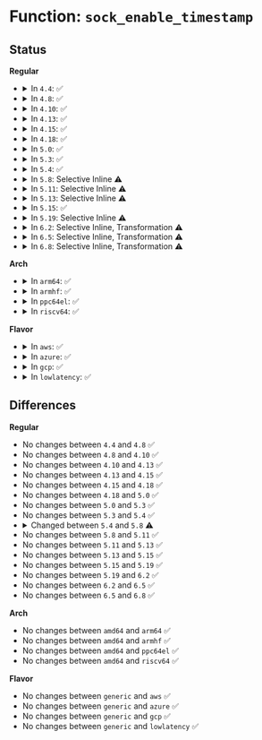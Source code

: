 # Function: <code>sock_enable_timestamp</code>

## Status
<b>Regular</b>
<ul>
<li>
<details>
<summary>In <code>4.4</code>: ✅</summary>

```c
void sock_enable_timestamp(struct sock *sk, int flag);
```

**Collision:** Unique Global

**Inline:** No

**Transformation:** False

**Instances:**

```
In net/core/sock.c (ffffffff817041f0)
Location: net/core/sock.c:2536
Inline: False
Direct callers:
  - net/core/sock.c:sock_setsockopt
  - net/core/sock.c:sock_setsockopt
  - net/core/sock.c:sock_get_timestamp
  - net/core/sock.c:sock_get_timestampns
  - net/compat.c:compat_sock_get_timestamp
  - net/compat.c:compat_sock_get_timestampns
```
**Symbols:**

```
ffffffff817041f0-ffffffff81704229: sock_enable_timestamp (STB_GLOBAL)
```
</details>
</li>
<li>
<details>
<summary>In <code>4.8</code>: ✅</summary>

```c
void sock_enable_timestamp(struct sock *sk, int flag);
```

**Collision:** Unique Global

**Inline:** No

**Transformation:** False

**Instances:**

```
In net/core/sock.c (ffffffff8176ad00)
Location: net/core/sock.c:2604
Inline: False
Direct callers:
  - net/core/sock.c:sock_get_timestampns
  - net/core/sock.c:sock_get_timestamp
  - net/core/sock.c:sock_setsockopt
  - net/core/sock.c:sock_setsockopt
  - net/compat.c:compat_sock_get_timestampns
  - net/compat.c:compat_sock_get_timestamp
```
**Symbols:**

```
ffffffff8176ad00-ffffffff8176ad35: sock_enable_timestamp (STB_GLOBAL)
```
</details>
</li>
<li>
<details>
<summary>In <code>4.10</code>: ✅</summary>

```c
void sock_enable_timestamp(struct sock *sk, int flag);
```

**Collision:** Unique Global

**Inline:** No

**Transformation:** False

**Instances:**

```
In net/core/sock.c (ffffffff81797dc0)
Location: net/core/sock.c:2631
Inline: False
Direct callers:
  - net/core/sock.c:sock_get_timestampns
  - net/core/sock.c:sock_get_timestamp
  - net/core/sock.c:sock_setsockopt
  - net/core/sock.c:sock_setsockopt
  - net/compat.c:compat_sock_get_timestampns
  - net/compat.c:compat_sock_get_timestamp
```
**Symbols:**

```
ffffffff81797dc0-ffffffff81797df5: sock_enable_timestamp (STB_GLOBAL)
```
</details>
</li>
<li>
<details>
<summary>In <code>4.13</code>: ✅</summary>

```c
void sock_enable_timestamp(struct sock *sk, int flag);
```

**Collision:** Unique Global

**Inline:** No

**Transformation:** False

**Instances:**

```
In net/core/sock.c (ffffffff817b5970)
Location: net/core/sock.c:2798
Inline: False
Direct callers:
  - net/core/sock.c:sock_get_timestampns
  - net/core/sock.c:sock_get_timestamp
  - net/core/sock.c:sock_setsockopt
  - net/core/sock.c:sock_setsockopt
  - net/compat.c:compat_sock_get_timestampns
  - net/compat.c:compat_sock_get_timestamp
```
**Symbols:**

```
ffffffff817b5970-ffffffff817b59a2: sock_enable_timestamp (STB_GLOBAL)
```
</details>
</li>
<li>
<details>
<summary>In <code>4.15</code>: ✅</summary>

```c
void sock_enable_timestamp(struct sock *sk, int flag);
```

**Collision:** Unique Global

**Inline:** No

**Transformation:** False

**Instances:**

```
In net/core/sock.c (ffffffff8182dec0)
Location: net/core/sock.c:2859
Inline: False
Direct callers:
  - net/core/sock.c:sock_get_timestampns
  - net/core/sock.c:sock_get_timestamp
  - net/core/sock.c:sock_setsockopt
  - net/core/sock.c:sock_setsockopt
  - net/compat.c:compat_sock_get_timestampns
  - net/compat.c:compat_sock_get_timestamp
```
**Symbols:**

```
ffffffff8182dec0-ffffffff8182def2: sock_enable_timestamp (STB_GLOBAL)
```
</details>
</li>
<li>
<details>
<summary>In <code>4.18</code>: ✅</summary>

```c
void sock_enable_timestamp(struct sock *sk, int flag);
```

**Collision:** Unique Global

**Inline:** No

**Transformation:** False

**Instances:**

```
In net/core/sock.c (ffffffff818782b0)
Location: net/core/sock.c:2934
Inline: False
Direct callers:
  - net/core/sock.c:sock_get_timestampns
  - net/core/sock.c:sock_get_timestamp
  - net/core/sock.c:sock_setsockopt
  - net/core/sock.c:sock_setsockopt
  - net/compat.c:compat_sock_get_timestampns
  - net/compat.c:compat_sock_get_timestamp
```
**Symbols:**

```
ffffffff818782b0-ffffffff818782e2: sock_enable_timestamp (STB_GLOBAL)
```
</details>
</li>
<li>
<details>
<summary>In <code>5.0</code>: ✅</summary>

```c
void sock_enable_timestamp(struct sock *sk, int flag);
```

**Collision:** Unique Global

**Inline:** No

**Transformation:** False

**Instances:**

```
In net/core/sock.c (ffffffff81898a40)
Location: net/core/sock.c:2885
Inline: False
Direct callers:
  - net/core/sock.c:sock_get_timestampns
  - net/core/sock.c:sock_get_timestamp
  - net/core/sock.c:sock_setsockopt
  - net/core/sock.c:sock_setsockopt
```
**Symbols:**

```
ffffffff81898a40-ffffffff81898a72: sock_enable_timestamp (STB_GLOBAL)
```
</details>
</li>
<li>
<details>
<summary>In <code>5.3</code>: ✅</summary>

```c
void sock_enable_timestamp(struct sock *sk, int flag);
```

**Collision:** Unique Global

**Inline:** No

**Transformation:** False

**Instances:**

```
In net/core/sock.c (ffffffff818e2fe0)
Location: net/core/sock.c:3033
Inline: False
Direct callers:
  - net/core/sock.c:sock_gettstamp
  - net/core/sock.c:sock_setsockopt
  - net/core/sock.c:sock_setsockopt
```
**Symbols:**

```
ffffffff818e2fe0-ffffffff818e3011: sock_enable_timestamp (STB_GLOBAL)
```
</details>
</li>
<li>
<details>
<summary>In <code>5.4</code>: ✅</summary>

```c
void sock_enable_timestamp(struct sock *sk, int flag);
```

**Collision:** Unique Global

**Inline:** No

**Transformation:** False

**Instances:**

```
In net/core/sock.c (ffffffff819151c0)
Location: net/core/sock.c:3048
Inline: False
Direct callers:
  - net/core/sock.c:sock_gettstamp
  - net/core/sock.c:sock_setsockopt
  - net/core/sock.c:sock_setsockopt
```
**Symbols:**

```
ffffffff819151c0-ffffffff819151f1: sock_enable_timestamp (STB_GLOBAL)
```
</details>
</li>
<li>
<details>
<summary>In <code>5.8</code>: Selective Inline ⚠️</summary>

```c
void sock_enable_timestamp(struct sock *sk, enum sock_flags flag);
```

**Collision:** Unique Global

**Inline:** Selective

**Transformation:** False

**Instances:**

```
In net/core/sock.c (ffffffff819e6214)
Location: net/core/sock.c:3177
Inline: True
Direct callers:
  - net/core/sock.c:sock_gettstamp
  - net/core/sock.c:sock_setsockopt
  - net/core/sock.c:sock_enable_timestamps
```
**Symbols:**

```
ffffffff819e8670-ffffffff819e86a1: sock_enable_timestamp (STB_GLOBAL)
```
</details>
</li>
<li>
<details>
<summary>In <code>5.11</code>: Selective Inline ⚠️</summary>

```c
void sock_enable_timestamp(struct sock *sk, enum sock_flags flag);
```

**Collision:** Unique Global

**Inline:** Selective

**Transformation:** False

**Instances:**

```
In net/core/sock.c (ffffffff819e59e0)
Location: net/core/sock.c:3157
Inline: True
Direct callers:
  - net/core/sock.c:sock_gettstamp
  - net/core/sock.c:sock_setsockopt
  - net/core/sock.c:sock_enable_timestamps
```
**Symbols:**

```
ffffffff819e8300-ffffffff819e8331: sock_enable_timestamp (STB_GLOBAL)
```
</details>
</li>
<li>
<details>
<summary>In <code>5.13</code>: Selective Inline ⚠️</summary>

```c
void sock_enable_timestamp(struct sock *sk, enum sock_flags flag);
```

**Collision:** Unique Global

**Inline:** Selective

**Transformation:** False

**Instances:**

```
In net/core/sock.c (ffffffff819cbaf1)
Location: net/core/sock.c:3180
Inline: True
Direct callers:
  - net/core/sock.c:sock_gettstamp
  - net/core/sock.c:sock_setsockopt
  - net/core/sock.c:sock_enable_timestamps
```
**Symbols:**

```
ffffffff819ce430-ffffffff819ce465: sock_enable_timestamp (STB_GLOBAL)
```
</details>
</li>
<li>
<details>
<summary>In <code>5.15</code>: ✅</summary>

```c
void sock_enable_timestamp(struct sock *sk, enum sock_flags flag);
```

**Collision:** Unique Global

**Inline:** No

**Transformation:** False

**Instances:**

```
In net/core/sock.c (ffffffff81a7dc80)
Location: net/core/sock.c:3306
Inline: False
Direct callers:
  - net/core/sock.c:sock_gettstamp
  - net/core/sock.c:sock_set_timestamping
  - net/core/sock.c:sock_set_timestamp
  - net/core/sock.c:sock_set_timestamp
  - net/core/sock.c:sock_set_timestamp
  - net/core/sock.c:sock_set_timestamp
  - net/core/sock.c:sock_enable_timestamps
```
**Symbols:**

```
ffffffff81a7dc80-ffffffff81a7dcb5: sock_enable_timestamp (STB_GLOBAL)
```
</details>
</li>
<li>
<details>
<summary>In <code>5.19</code>: Selective Inline ⚠️</summary>

```c
void sock_enable_timestamp(struct sock *sk, enum sock_flags flag);
```

**Collision:** Unique Global

**Inline:** Selective

**Transformation:** False

**Instances:**

```
In net/core/sock.c (ffffffff81bee042)
Location: net/core/sock.c:3492
Inline: True
Inline callers:
  - net/core/sock.c:sock_gettstamp
  - net/core/sock.c:sock_gettstamp
  - net/core/sock.c:sock_set_timestamping
  - net/core/sock.c:sock_set_timestamping
  - net/core/sock.c:sock_set_timestamp
  - net/core/sock.c:sock_set_timestamp
  - net/core/sock.c:sock_set_timestamp
  - net/core/sock.c:sock_enable_timestamps
  - net/core/sock.c:sock_enable_timestamps
```
**Symbols:**

```
ffffffff81bf2580-ffffffff81bf25cd: sock_enable_timestamp (STB_GLOBAL)
```
</details>
</li>
<li>
<details>
<summary>In <code>6.2</code>: Selective Inline, Transformation ⚠️</summary>

```c
void sock_enable_timestamp(struct sock *sk, enum sock_flags flag);
```

**Collision:** Unique Global

**Inline:** Selective

**Transformation:** True

**Instances:**

```
In net/core/sock.c (ffffffff81d9ac22)
Location: net/core/sock.c:3581
Inline: True
Inline callers:
  - net/core/sock.c:sock_gettstamp
Direct callers:
  - net/core/sock.c:sock_gettstamp
  - net/core/sock.c:sock_set_timestamping
```
**Symbols:**

```
ffffffff81d9a330-ffffffff81d9a373: sock_enable_timestamp.part.0 (STB_LOCAL)
ffffffff81d9e720-ffffffff81d9e74e: sock_enable_timestamp (STB_GLOBAL)
```
</details>
</li>
<li>
<details>
<summary>In <code>6.5</code>: Selective Inline, Transformation ⚠️</summary>

```c
void sock_enable_timestamp(struct sock *sk, enum sock_flags flag);
```

**Collision:** Unique Global

**Inline:** Selective

**Transformation:** True

**Instances:**

```
In net/core/sock.c (ffffffff81e093a2)
Location: net/core/sock.c:3614
Inline: True
Inline callers:
  - net/core/sock.c:sock_gettstamp
Direct callers:
  - net/core/sock.c:sock_gettstamp
  - net/core/sock.c:sock_set_timestamping
```
**Symbols:**

```
ffffffff81e08b90-ffffffff81e08bd3: sock_enable_timestamp.part.0 (STB_LOCAL)
ffffffff81e0cf30-ffffffff81e0cf5e: sock_enable_timestamp (STB_GLOBAL)
```
</details>
</li>
<li>
<details>
<summary>In <code>6.8</code>: Selective Inline, Transformation ⚠️</summary>

```c
void sock_enable_timestamp(struct sock *sk, enum sock_flags flag);
```

**Collision:** Unique Global

**Inline:** Selective

**Transformation:** True

**Instances:**

```
In net/core/sock.c (ffffffff81ec5d92)
Location: net/core/sock.c:3622
Inline: True
Inline callers:
  - net/core/sock.c:sock_gettstamp
Direct callers:
  - net/core/sock.c:sock_gettstamp
  - net/core/sock.c:sock_set_timestamping
```
**Symbols:**

```
ffffffff81ec5600-ffffffff81ec5643: sock_enable_timestamp.part.0 (STB_LOCAL)
ffffffff81ec98c0-ffffffff81ec98ee: sock_enable_timestamp (STB_GLOBAL)
```
</details>
</li>
</ul>
<b>Arch</b>
<ul>
<li>
<details>
<summary>In <code>arm64</code>: ✅</summary>

```c
void sock_enable_timestamp(struct sock *sk, int flag);
```

**Collision:** Unique Global

**Inline:** No

**Transformation:** False

**Instances:**

```
In net/core/sock.c (ffff800010bae0f0)
Location: net/core/sock.c:3048
Inline: False
Direct callers:
  - net/core/sock.c:sock_gettstamp
  - net/core/sock.c:sock_setsockopt
  - net/core/sock.c:sock_setsockopt
```
**Symbols:**

```
ffff800010bae0f0-ffff800010bae184: sock_enable_timestamp (STB_GLOBAL)
```
</details>
</li>
<li>
<details>
<summary>In <code>armhf</code>: ✅</summary>

```c
void sock_enable_timestamp(struct sock *sk, int flag);
```

**Collision:** Unique Global

**Inline:** No

**Transformation:** False

**Instances:**

```
In net/core/sock.c (c0ccbad4)
Location: net/core/sock.c:3048
Inline: False
Direct callers:
  - net/core/sock.c:sock_gettstamp
  - net/core/sock.c:sock_setsockopt
  - net/core/sock.c:sock_setsockopt
```
**Symbols:**

```
c0ccbad4-c0ccbb54: sock_enable_timestamp (STB_GLOBAL)
```
</details>
</li>
<li>
<details>
<summary>In <code>ppc64el</code>: ✅</summary>

```c
void sock_enable_timestamp(struct sock *sk, int flag);
```

**Collision:** Unique Global

**Inline:** No

**Transformation:** False

**Instances:**

```
In net/core/sock.c (c000000000c83ab0)
Location: net/core/sock.c:3048
Inline: False
Direct callers:
  - net/core/sock.c:sock_gettstamp
  - net/core/sock.c:sock_setsockopt
  - net/core/sock.c:sock_setsockopt
```
**Symbols:**

```
c000000000c83ab0-c000000000c83b44: sock_enable_timestamp (STB_GLOBAL)
```
</details>
</li>
<li>
<details>
<summary>In <code>riscv64</code>: ✅</summary>

```c
void sock_enable_timestamp(struct sock *sk, int flag);
```

**Collision:** Unique Global

**Inline:** No

**Transformation:** False

**Instances:**

```
In net/core/sock.c (ffffffe00074003c)
Location: net/core/sock.c:3048
Inline: False
Direct callers:
  - net/core/sock.c:sock_gettstamp
  - net/core/sock.c:sock_setsockopt
  - net/core/sock.c:sock_setsockopt
```
**Symbols:**

```
ffffffe00074003c-ffffffe0007400b6: sock_enable_timestamp (STB_GLOBAL)
```
</details>
</li>
</ul>
<b>Flavor</b>
<ul>
<li>
<details>
<summary>In <code>aws</code>: ✅</summary>

```c
void sock_enable_timestamp(struct sock *sk, int flag);
```

**Collision:** Unique Global

**Inline:** No

**Transformation:** False

**Instances:**

```
In net/core/sock.c (ffffffff818b51c0)
Location: net/core/sock.c:3048
Inline: False
Direct callers:
  - net/core/sock.c:sock_gettstamp
  - net/core/sock.c:sock_setsockopt
  - net/core/sock.c:sock_setsockopt
```
**Symbols:**

```
ffffffff818b51c0-ffffffff818b51f1: sock_enable_timestamp (STB_GLOBAL)
```
</details>
</li>
<li>
<details>
<summary>In <code>azure</code>: ✅</summary>

```c
void sock_enable_timestamp(struct sock *sk, int flag);
```

**Collision:** Unique Global

**Inline:** No

**Transformation:** False

**Instances:**

```
In net/core/sock.c (ffffffff8186f110)
Location: net/core/sock.c:3048
Inline: False
Direct callers:
  - net/core/sock.c:sock_gettstamp
  - net/core/sock.c:sock_setsockopt
  - net/core/sock.c:sock_setsockopt
```
**Symbols:**

```
ffffffff8186f110-ffffffff8186f141: sock_enable_timestamp (STB_GLOBAL)
```
</details>
</li>
<li>
<details>
<summary>In <code>gcp</code>: ✅</summary>

```c
void sock_enable_timestamp(struct sock *sk, int flag);
```

**Collision:** Unique Global

**Inline:** No

**Transformation:** False

**Instances:**

```
In net/core/sock.c (ffffffff819061c0)
Location: net/core/sock.c:3048
Inline: False
Direct callers:
  - net/core/sock.c:sock_gettstamp
  - net/core/sock.c:sock_setsockopt
  - net/core/sock.c:sock_setsockopt
```
**Symbols:**

```
ffffffff819061c0-ffffffff819061f1: sock_enable_timestamp (STB_GLOBAL)
```
</details>
</li>
<li>
<details>
<summary>In <code>lowlatency</code>: ✅</summary>

```c
void sock_enable_timestamp(struct sock *sk, int flag);
```

**Collision:** Unique Global

**Inline:** No

**Transformation:** False

**Instances:**

```
In net/core/sock.c (ffffffff819271f0)
Location: net/core/sock.c:3048
Inline: False
Direct callers:
  - net/core/sock.c:sock_gettstamp
  - net/core/sock.c:sock_setsockopt
  - net/core/sock.c:sock_setsockopt
```
**Symbols:**

```
ffffffff819271f0-ffffffff81927221: sock_enable_timestamp (STB_GLOBAL)
```
</details>
</li>
</ul>

## Differences
<b>Regular</b>
<ul>
<li>
No changes between <code>4.4</code> and <code>4.8</code> ✅
</li>
<li>
No changes between <code>4.8</code> and <code>4.10</code> ✅
</li>
<li>
No changes between <code>4.10</code> and <code>4.13</code> ✅
</li>
<li>
No changes between <code>4.13</code> and <code>4.15</code> ✅
</li>
<li>
No changes between <code>4.15</code> and <code>4.18</code> ✅
</li>
<li>
No changes between <code>4.18</code> and <code>5.0</code> ✅
</li>
<li>
No changes between <code>5.0</code> and <code>5.3</code> ✅
</li>
<li>
No changes between <code>5.3</code> and <code>5.4</code> ✅
</li>
<li>
<details>
<summary>Changed between <code>5.4</code> and <code>5.8</code> ⚠️</summary>
<ul>
<li>
<b>Param type changed. </b>
<code>int flag</code> ➡️ <code>enum sock_flags flag</code>
</li>
</ul>
</details>
</li>
<li>
No changes between <code>5.8</code> and <code>5.11</code> ✅
</li>
<li>
No changes between <code>5.11</code> and <code>5.13</code> ✅
</li>
<li>
No changes between <code>5.13</code> and <code>5.15</code> ✅
</li>
<li>
No changes between <code>5.15</code> and <code>5.19</code> ✅
</li>
<li>
No changes between <code>5.19</code> and <code>6.2</code> ✅
</li>
<li>
No changes between <code>6.2</code> and <code>6.5</code> ✅
</li>
<li>
No changes between <code>6.5</code> and <code>6.8</code> ✅
</li>
</ul>
<b>Arch</b>
<ul>
<li>
No changes between <code>amd64</code> and <code>arm64</code> ✅
</li>
<li>
No changes between <code>amd64</code> and <code>armhf</code> ✅
</li>
<li>
No changes between <code>amd64</code> and <code>ppc64el</code> ✅
</li>
<li>
No changes between <code>amd64</code> and <code>riscv64</code> ✅
</li>
</ul>
<b>Flavor</b>
<ul>
<li>
No changes between <code>generic</code> and <code>aws</code> ✅
</li>
<li>
No changes between <code>generic</code> and <code>azure</code> ✅
</li>
<li>
No changes between <code>generic</code> and <code>gcp</code> ✅
</li>
<li>
No changes between <code>generic</code> and <code>lowlatency</code> ✅
</li>
</ul>
